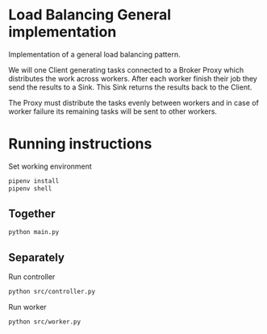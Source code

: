 # Load Balancing General implementation

Implementation of a general load balancing pattern.

We will one Client generating tasks connected to a Broker Proxy which distributes the work across workers. After each worker finish their job they send the results to a Sink. This Sink returns the results back to the Client.

The Proxy must distribute the tasks evenly between workers and in case of worker failure its remaining tasks will be sent to other workers.

# Running instructions

Set working environment

```sh
pipenv install
pipenv shell
```

## Together

```sh
python main.py
```

## Separately

Run controller

```sh
python src/controller.py
```

Run worker

```sh
python src/worker.py
```